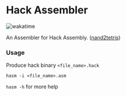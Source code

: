 # Hack Assembler

![wakatime](https://wakatime.com/badge/github/adrianrl99/hack-assembler.svg)

An Assembler for Hack Assembly. ([nand2tetris](https://www.nand2tetris.org/))

### Usage

Produce hack binary `<file_name>.hack`

```shell
hasm -i <file_name>.asm
```

`hasm -h` for more help
